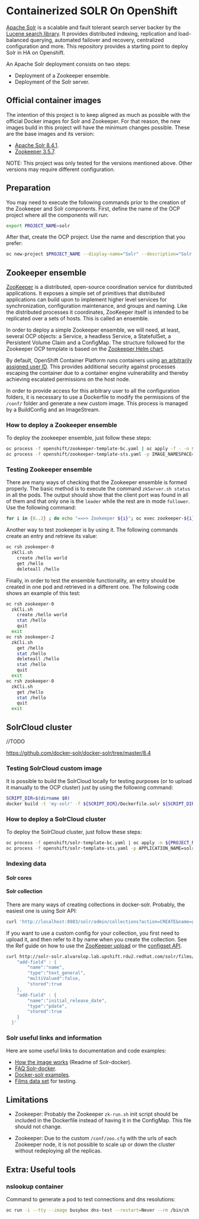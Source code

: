 # Containerized SOLR On OpenShift

[Apache Solr](https://lucene.apache.org/solr/) is a scalable and fault tolerant search server backer by the [Lucene search library](https://lucene.apache.org/index.html). It provides distributed indexing, replication and load-balanced querying, automated failover and recovery, centralized configuration and more. This repository provides a starting point to deploy Solr in HA on Openshift.

An Apache Solr deployment consists on two steps:
- Deployment of a Zookeeper ensemble.
- Deployment of the Solr server.

## Official container images

The intention of this project is to keep aligned as much as possible with the official Docker images for Solr and Zookeeper. For that reason, the new images build in this project will have the minimum changes possible. These are the base images and its version:

- [Apache Solr 8.4.1](https://hub.docker.com/_/solr/).
- [Zookeeper 3.5.7](https://hub.docker.com/_/zookeeper).

NOTE: This project was only tested for the versions mentioned above. Other versions may require different configuration.

## Preparation

You may need to execute the following commands prior to the creation of the Zookeeper and Solr components. First, define the name of the OCP project where all the components will run:

```bash
export PROJECT_NAME=solr
```

After that, create the OCP project. Use the name and description that you prefer:
```bash
oc new-project $PROJECT_NAME --display-name="Solr" --description="Solr Project"
```


## Zookeeper ensemble

[ZooKeeper](https://zookeeper.apache.org/doc/r3.5.7/zookeeperOver.html) is a distributed, open-source coordination service for distributed applications. It exposes a simple set of primitives that distributed applications can build upon to implement higher level services for synchronization, configuration maintenance, and groups and naming. Like the distributed processes it coordinates, ZooKeeper itself is intended to be replicated over a sets of hosts. This is called an ensemble.

In order to deploy a simple Zookeeper ensemble, we will need, at least, several OCP objects: a Service, a headless Service, a StatefulSet, a Persistent Volume Claim and a ConfigMap. The structure followed for the Zookeeper OCP template is based on the [Zookeeper Helm chart](https://github.com/helm/charts/blob/master/incubator/zookeeper/README.md). 

By default, OpenShift Container Platform runs containers using [an arbitrarily assigned user ID](https://docs.openshift.com/container-platform/4.3/openshift_images/create-images.html#use-uid_create-images). This provides additional security against processes escaping the container due to a container engine vulnerability and thereby achieving escalated permissions on the host node. 

In order to provide access for this arbitrary user to all the configuration folders, it is necessary to use a Dockerfile to modify the permissions of the `/conf/` folder and generate a new custom image. This process is managed by a BuildConfig and an ImageStream.

### How to deploy a Zookeeper ensemble

To deploy the zookeeper ensemble, just follow these steps:

```bash
oc process -f openshift/zookeeper-template-bc.yaml | oc apply -f - -n $PROJECT_NAME
oc process -f openshift/zookeeper-template-sts.yaml -p IMAGE_NAMESPACE=$PROJECT_NAME | oc apply -f - -n $PROJECT_NAME
```

### Testing Zookeeper ensemble

There are many ways of checking that the Zookeeper ensemble is formed properly. The basic method is to execute the command `zkServer.sh status` in all the pods. The output should show that the client port was found in all of them and that only one is the `leader` while the rest are in mode `follower`. Use the following command:

```bash
for i in {0..2} ; do echo "==>> Zookeeper ${i}"; oc exec zookeeper-${i} zkServer.sh status; echo ""; done
```

Another way to test zookeeper is by using it. The following commands create an entry and retrieve its value:

```bash
oc rsh zookeeper-0
  zkCli.sh
    create /hello world
    get /hello
    deleteall /hello
```

Finally, in order to test the ensemble functionality, an entry should be created in one pod and retrieved in a different one. The following code shows an example of this test:

```bash
oc rsh zookeeper-0
  zkCli.sh
    create /hello world
    stat /hello
    quit
  exit
oc rsh zookeeper-2
  zkCli.sh
    get /hello
    stat /hello
    deleteall /hello
    stat /hello
    quit
  exit
oc rsh zookeeper-0
  zkCli.sh
    get /hello
    stat /hello
    quit
  exit
```

## SolrCloud cluster

<!-- TODO -->
//TODO


https://github.com/docker-solr/docker-solr/tree/master/8.4



### Testing SolrCloud custom image

It is possible to build the SolrCloud locally for testing purposes (or to upload it manually to the OCP cluster) just by using the following command:

```bash
SCRIPT_DIR=$(dirname $0)
docker build -t 'my-solr' -f ${SCRIPT_DIR}/Dockerfile.solr ${SCRIPT_DIR}
```


### How to deploy a SolrCloud cluster

To deploy the SolrCloud cluster, just follow these steps:

```bash
oc process -f openshift/solr-template-bc.yaml | oc apply -n ${PROJECT_NAME} -f -
oc process -f openshift/solr-template-sts.yaml -p APPLICATION_NAME=solr -p IMAGE_NAMESPACE=$PROJECT_NAME | oc apply -n ${PROJECT_NAME} -f -
```

### Indexing data

#### Solr cores



#### Solr collection

There are many ways of creating collections in docker-solr. Probably, the easiest one is using Solr API:

```bash
curl 'http://localhost:8983/solr/admin/collections?action=CREATE&name=gettingstarted3&numShards=1&collection.configName=_default'
```
If you want to use a custom config for your collection, you first need to upload it, and then refer to it by name when you create the collection. See the Ref guide on how to use the [ZooKeeper upload](https://lucene.apache.org/solr/guide/8_4/solr-control-script-reference.html#upload-a-configuration-set) or the [configset API](https://lucene.apache.org/solr/guide/8_4/configsets-api.html#configsets-create).


```bash
curl http://solr-solr.alvarolop.lab.upshift.rdu2.redhat.com/solr/films/schema -X POST -H 'Content-type:application/json' --data-binary '{
    "add-field" : {
        "name":"name",
        "type":"text_general",
        "multiValued":false,
        "stored":true
    },
    "add-field" : {
        "name":"initial_release_date",
        "type":"pdate",
        "stored":true
    }
  }'
```



### Solr useful links and information

Here are some useful links to documentation and code examples:

- [How the image works](https://github.com/docker-solr/docker-solr/blob/master/README.md#how-the-image-works) (Readme of Solr-docker).
- [FAQ Solr-docker](https://github.com/docker-solr/docker-solr/blob/master/Docker-FAQ.md).
- [Docker-solr examples](https://github.com/docker-solr/docker-solr-examples).
- [Films data set](https://github.com/apache/lucene-solr/tree/master/solr/example/films) for testing.










## Limitations 

- Zookeeper: Probably the Zookeeper `zk-run.sh` init script should be included in the Dockerfile instead of having it in the ConfigMap. This file should not change.

- Zookeeper: Due to the custom `/conf/zoo.cfg` with the urls of each Zookeeper node, it is not possible to scale up or down the cluster without redeploying all the replicas.




## Extra: Useful tools

### nslookup container
Command to generate a pod to test connections and dns resolutions:

```bash
oc run -i --tty --image busybox dns-test --restart=Never --rm /bin/sh
```
